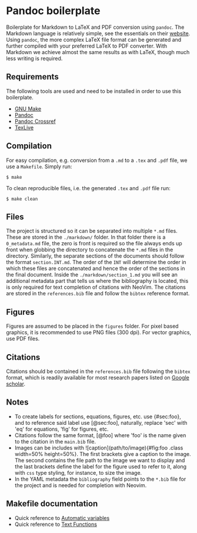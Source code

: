 # Pandoc boilerplate
Boilerplate for Markdown to LaTeX and PDF conversion using `pandoc`. The Markdown language is relatively simple, see the essentials on their 
[website](https://www.markdownguide.org/cheat-sheet/). Using `pandoc`, the more complex LaTeX file format can be generated and further compiled 
with your preferred LaTeX to PDF converter. With Markdown we achieve almost the same results as with LaTeX, though much less writing is required.

## Requirements

The following tools are used and need to be installed in order to use this boilerplate.
- [GNU Make](https://www.gnu.org/software/make/)
- [Pandoc](https://pandoc.org/)
- [Pandoc Crossref](https://archlinux.org/packages/extra/x86_64/pandoc-crossref/)
- [TexLive](https://www.tug.org/texlive/)

## Compilation

For easy compilation, e.g. conversion from a `.md` to a `.tex` and `.pdf` file, we use a `Makefile`. Simply run:
```
$ make
```
To clean reproducible files, i.e. the generated `.tex` and `.pdf` file run:
```
$ make clean
```

## Files

The project is structured so it can be separated into multiple `*.md` files. These are stored in the `./markdown/` folder. In that folder there is a 
`0_metadata.md` file, the zero is front is required so the file always ends up front when globbing the directory to concatenate the `*.md` files in 
the directory. Similarly, the separate sections of the documents should follow the format `section.INT.md`. The order of the `INT` will determine the 
order in which these files are concatenated and hence the order of the sections in the final document. Inside the `./markdown/section_1.md` you will see
an additional metadata part that tells us where the bibliography is located, this is only required for text completion of citations with NeoVim. 
The citations are stored in the `references.bib` file and follow the `bibtex` reference format.
 
## Figures

Figures are assumed to be placed in the `figures` folder. For pixel based graphics, it is recommended to use PNG files (300 dpi). For vector 
graphics, use PDF files.

## Citations

Citations should be contained in the `references.bib` file following the `bibtex` format, which is readily available for 
most research papers listed on [Google scholar](https://scholar.google.be/).

## Notes

- To create labels for sections, equations, figures, etc. use \{\#sec:foo\}, and to reference said label use \[\@sec:foo\], naturally,
replace 'sec' with 'eq' for equations, 'fig' for figures, etc.
- Citations follow the same format, \[@foo\] where 'foo' is the name given to the citation in the `main.bib` file.
- Images can be includes with \!\[caption\]\(path/to/image\)\{\#fig:foo .class width=50\% height=50\%\}. The first brackets
give a caption to the image. The second contains the file path to the image we want to display and the last brackets define the
label for the figure used to refer to it, along with `css` type styling, for instance, to size the image.
- In the YAML metadata the `bibliography` field points to the `*.bib` file for the project and is needed for completion with Neovim.

## Makefile documentation

- Quick reference to [Automatic variables](https://www.gnu.org/software/make/manual/make.html#Automatic-Variables)
- Quick reference to [Text Functions](https://www.gnu.org/software/make/manual/html_node/Text-Functions.html)
